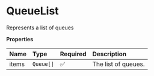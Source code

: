 # QueueList

Represents a list of queues

**Properties**

| Name  | Type      | Required | Description         |
| :---- | :-------- | :------- | :------------------ |
| items | `Queue[]` | ✅       | The list of queues. |
